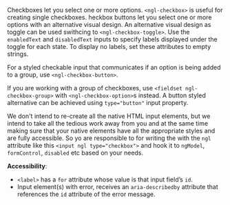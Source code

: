 Checkboxes let you select one or more options. `<ngl-checkbox>` is useful for creating single checkboxes. heckbox buttons let you select one or more options with an alternative visual design.
An alternative visual design as toggle can be used swithcing to `<ngl-checkbox-toggle>`. Use the `enabledText` and `disabledText` inputs to specify labels displayed under the toggle for each state. To display no labels, set these attributes to empty strings.

For a styled checkable input that communicates if an option is being added to a group, use `<ngl-checkbox-button>`. 

If you are working with a group of checkboxes, use `<fieldset ngl-checkbox-group>` with `<ngl-checkbox-option>`s instead. A button styled alternative can be achieved using `type="button"` input property.

We don't intend to re-create all the native HTML input elements, but we intend to take all the tedious work away from you and at the same time making sure that your native elements have all the appropriate styles and are fully accessible. So yo are responsible to for writing the with the `ngl` attribute like this `<input ngl type="checkbox">` and hook it to `ngModel`, `formControl`, `disabled` etc based on your needs. 

**Accessibility**:

  * `<label>` has a `for` attribute whose value is that input field’s `id`.
  * Input element(s) with error, receives an `aria-describedby` attribute that references the `id` attribute of the error message.
